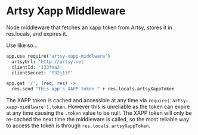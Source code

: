 # Artsy Xapp Middleware

Node middleware that fetches an xapp token from Artsy, stores it in res.locals, and expires it.

Use like so...

````coffeescript
app.use require('artsy-xapp-middlware')
  artsyUrl: 'http://artsy.net'
  clientId: '133fsa3'
  clientSecret: 'f32j13f'

app.get '/', (req, res) ->
  res.send "This app's XAPP token " + res.locals.artsyXappToken
````

The XAPP token is cached and accessible at any time via `require('artsy-xapp-middlware').token`. However this is unreliable as the token can expire at any time causing the `.token` value to be null. The XAPP token will only be re-cached the next time the middleware is called, so the most reliable way to access the token is through `res.locals.artsyXappToken`.
